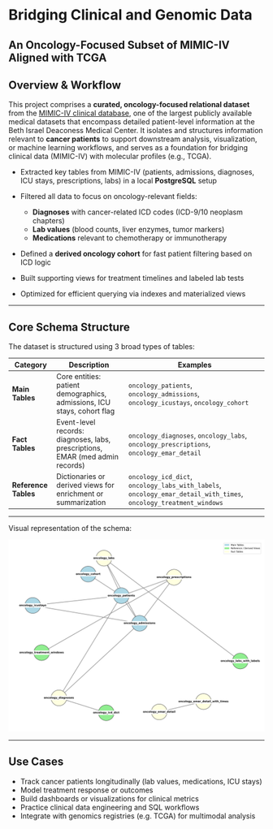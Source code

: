 # Bridging Clinical and Genomic Data  
## An Oncology-Focused Subset of MIMIC-IV Aligned with TCGA

## Overview & Workflow

This project comprises a **curated, oncology-focused relational dataset** from the [MIMIC-IV clinical database](https://mimic.physionet.org/), one of the largest publicly available medical datasets that encompass detailed patient-level information at the Beth Israel Deaconess Medical Center. It isolates and structures information relevant to **cancer patients** to support downstream analysis, visualization, or machine learning workflows, and serves as a foundation for bridging clinical data (MIMIC-IV) with molecular profiles (e.g., TCGA).

- Extracted key tables from MIMIC-IV (patients, admissions, diagnoses, ICU stays, prescriptions, labs) in a local **PostgreSQL** setup
  
- Filtered all data to focus on oncology-relevant fields:
  - **Diagnoses** with cancer-related ICD codes (ICD-9/10 neoplasm chapters)
  - **Lab values** (blood counts, liver enzymes, tumor markers)
  - **Medications** relevant to chemotherapy or immunotherapy
  
- Defined a **derived oncology cohort** for fast patient filtering based on ICD logic
  
- Built supporting views for treatment timelines and labeled lab tests
  
- Optimized for efficient querying via indexes and materialized views

---

## Core Schema Structure

The dataset is structured using 3 broad types of tables:

| Category              | Description                                                                 | Examples |
|----------------------|-----------------------------------------------------------------------------|----------|
| **Main Tables**       | Core entities: patient demographics, admissions, ICU stays, cohort flag     | `oncology_patients`, `oncology_admissions`, `oncology_icustays`, `oncology_cohort` |
| **Fact Tables**       | Event-level records: diagnoses, labs, prescriptions, EMAR (med admin records) | `oncology_diagnoses`, `oncology_labs`, `oncology_prescriptions`, `oncology_emar_detail` |
| **Reference Tables**  | Dictionaries or derived views for enrichment or summarization                | `oncology_icd_dict`, `oncology_labs_with_labels`, `oncology_emar_detail_with_times`, `oncology_treatment_windows` |

---

Visual representation of the schema:

![Oncology-Focused MIMIC-IV Schema](files/oncology_mimic_schema_updated.png)

---

## Use Cases

- Track cancer patients longitudinally (lab values, medications, ICU stays)
- Model treatment response or outcomes
- Build dashboards or visualizations for clinical metrics
- Practice clinical data engineering and SQL workflows
- Integrate with genomics registries (e.g. TCGA) for multimodal analysis
